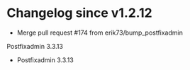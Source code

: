 # Changelog since v1.2.12
- Merge pull request #174 from erik73/bump_postfixadmin

Postfixadmin 3.3.13 
- Postfixadmin 3.3.13 
